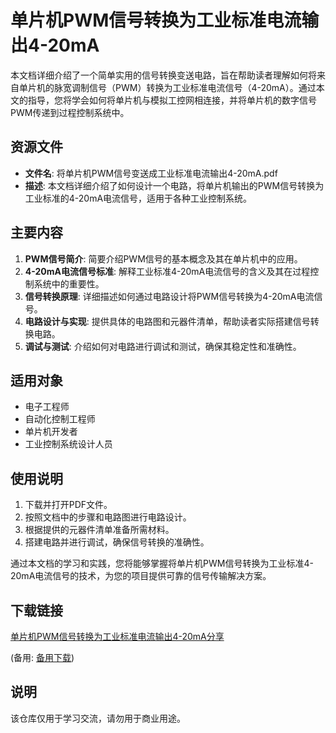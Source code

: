# 单片机PWM信号转换为工业标准电流输出4-20mA

本文档详细介绍了一个简单实用的信号转换变送电路，旨在帮助读者理解如何将来自单片机的脉宽调制信号（PWM）转换为工业标准电流信号（4-20mA）。通过本文的指导，您将学会如何将单片机与模拟工控网相连接，并将单片机的数字信号PWM传递到过程控制系统中。

## 资源文件

- **文件名**: 将单片机PWM信号变送成工业标准电流输出4-20mA.pdf
- **描述**: 本文档详细介绍了如何设计一个电路，将单片机输出的PWM信号转换为工业标准的4-20mA电流信号，适用于各种工业控制系统。

## 主要内容

1. **PWM信号简介**: 简要介绍PWM信号的基本概念及其在单片机中的应用。
2. **4-20mA电流信号标准**: 解释工业标准4-20mA电流信号的含义及其在过程控制系统中的重要性。
3. **信号转换原理**: 详细描述如何通过电路设计将PWM信号转换为4-20mA电流信号。
4. **电路设计与实现**: 提供具体的电路图和元器件清单，帮助读者实际搭建信号转换电路。
5. **调试与测试**: 介绍如何对电路进行调试和测试，确保其稳定性和准确性。

## 适用对象

- 电子工程师
- 自动化控制工程师
- 单片机开发者
- 工业控制系统设计人员

## 使用说明

1. 下载并打开PDF文件。
2. 按照文档中的步骤和电路图进行电路设计。
3. 根据提供的元器件清单准备所需材料。
4. 搭建电路并进行调试，确保信号转换的准确性。

通过本文档的学习和实践，您将能够掌握将单片机PWM信号转换为工业标准4-20mA电流信号的技术，为您的项目提供可靠的信号传输解决方案。

## 下载链接
[单片机PWM信号转换为工业标准电流输出4-20mA分享](https://pan.quark.cn/s/1eabda631d29) 

(备用: [备用下载](https://pan.baidu.com/s/1tcHvBWUxNVt4kj1l4Jq0jA?pwd=1234))

## 说明

该仓库仅用于学习交流，请勿用于商业用途。
